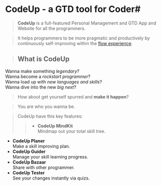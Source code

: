 # CodeUp - a GTD tool for Coder#


>**CodeUp** is a full-featured Personal Management and GTD App and Website for all the programmers.

>It helps programmers to be more pragmatic and productively by continuously self-improving within the [flow experience].

[flow experience]:http://en.wikipedia.org/wiki/Flow_%28psychology%29

>## What is CodeUp ##
Wanna make something *legendary*?  
Wanna become a *rockstart programmer*?  
Wanna load up with *new languages and skills*?  
Wanna dive into the new *big next*?

>How about get yourself spurred and **make it happen**?

> You are who you wanna be.

>CodeUp have this key features:  
>>* **CodeUp MindKit**  
Mindmap out your total skill tree.  
* **CodeUp Planer**  
Make a skill improving plan.  
* **CodeUp Guider**  
Manage your skill learning progress.  
* **CodeUp Bazaar**  
Share with other programmer.  
* **CodeUp Tester**  
See your changes instantly via quizs.
